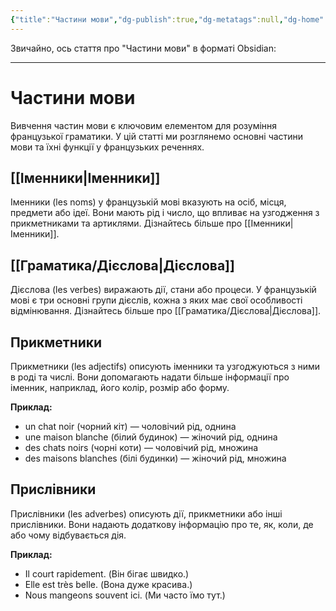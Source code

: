 ```yaml
---
{"title":"Частини мови","dg-publish":true,"dg-metatags":null,"dg-home":null,"permalink":"/chastini-movi/","dgPassFrontmatter":true,"noteIcon":""}
---
```


Звичайно, ось стаття про "Частини мови" в форматі Obsidian:

---

# Частини мови

Вивчення частин мови є ключовим елементом для розуміння французької граматики. У цій статті ми розглянемо основні частини мови та їхні функції у французьких реченнях.

## [[Іменники\|Іменники]]

Іменники (les noms) у французькій мові вказують на осіб, місця, предмети або ідеї. Вони мають рід і число, що впливає на узгодження з прикметниками та артиклями. Дізнайтесь більше про [[Іменники\|Іменники]].

## [[Граматика/Дієслова\|Дієслова]]

Дієслова (les verbes) виражають дії, стани або процеси. У французькій мові є три основні групи дієслів, кожна з яких має свої особливості відмінювання. Дізнайтесь більше про [[Граматика/Дієслова\|Дієслова]].

## Прикметники

Прикметники (les adjectifs) описують іменники та узгоджуються з ними в роді та числі. Вони допомагають надати більше інформації про іменник, наприклад, його колір, розмір або форму.

**Приклад:**
- un chat noir (чорний кіт) — чоловічий рід, однина
- une maison blanche (білий будинок) — жіночий рід, однина
- des chats noirs (чорні коти) — чоловічий рід, множина
- des maisons blanches (білі будинки) — жіночий рід, множина

## Прислівники

Прислівники (les adverbes) описують дії, прикметники або інші прислівники. Вони надають додаткову інформацію про те, як, коли, де або чому відбувається дія.

**Приклад:**
- Il court rapidement. (Він бігає швидко.)
- Elle est très belle. (Вона дуже красива.)
- Nous mangeons souvent ici. (Ми часто їмо тут.)

